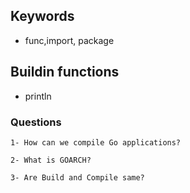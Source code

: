 ## Keywords
- func,import, package

## Buildin functions
- println

### Questions

    1- How can we compile Go applications?

    2- What is GOARCH?

    3- Are Build and Compile same?
